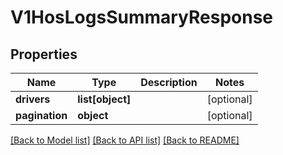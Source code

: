 # V1HosLogsSummaryResponse

## Properties
Name | Type | Description | Notes
------------ | ------------- | ------------- | -------------
**drivers** | **list[object]** |  | [optional] 
**pagination** | **object** |  | [optional] 

[[Back to Model list]](../README.md#documentation-for-models) [[Back to API list]](../README.md#documentation-for-api-endpoints) [[Back to README]](../README.md)

